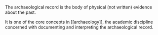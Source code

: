 The archaeological record is the body of physical (not written) evidence about the past.

It is one of the core concepts in [[archaeology]], the academic discipline concerned with documenting and interpreting the archaeological record.